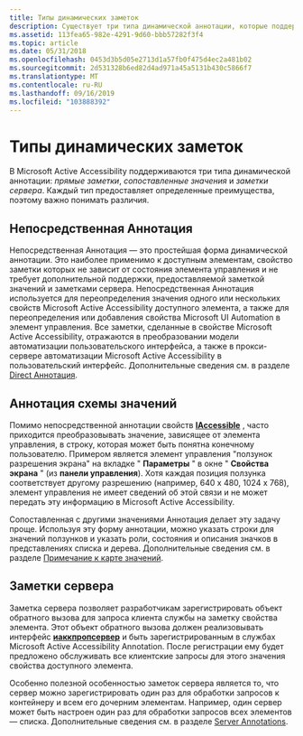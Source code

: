 ```yaml
---
title: Типы динамических заметок
description: Существует три типа динамической аннотации, которые поддерживаются в аннотации Microsoft Active Accessibility, в аннотации, сопоставлении значений и заметках сервера. Каждый тип предоставляет определенные преимущества, поэтому важно понимать различия.
ms.assetid: 113fea65-982e-4291-9d60-bbb57282f3f4
ms.topic: article
ms.date: 05/31/2018
ms.openlocfilehash: 0453d3b5d05e2713d1a57fb0f475d4ec2a481b02
ms.sourcegitcommit: 2d531328b6ed82d4ad971a45a5131b430c5866f7
ms.translationtype: MT
ms.contentlocale: ru-RU
ms.lasthandoff: 09/16/2019
ms.locfileid: "103888392"
---
```

# <a name="types-of-dynamic-annotation"></a>Типы динамических заметок

В Microsoft Active Accessibility поддерживаются три типа динамической аннотации: *прямые заметки*, *сопоставленные значения* и *заметки сервера*. Каждый тип предоставляет определенные преимущества, поэтому важно понимать различия.

## <a name="direct-annotation"></a>Непосредственная Аннотация

Непосредственная Аннотация — это простейшая форма динамической аннотации. Это наиболее применимо к доступным элементам, свойство заметки которых не зависит от состояния элемента управления и не требует дополнительной поддержки, предоставляемой заметкой значений и заметками сервера. Непосредственная Аннотация используется для переопределения значения одного или нескольких свойств Microsoft Active Accessibility доступного элемента, а также для переопределения или добавления свойства Microsoft UI Automation в элемент управления. Все заметки, сделанные в свойстве Microsoft Active Accessibility, отражаются в преобразовании модели автоматизации пользовательского интерфейса, а также в прокси-сервере автоматизации Microsoft Active Accessibility в пользовательский интерфейс. Дополнительные сведения см. в разделе [Direct Аннотация](direct-annotation.md).

## <a name="value-map-annotation"></a>Аннотация схемы значений

Помимо непосредственной аннотации свойств [**IAccessible**](/windows/desktop/api/oleacc/nn-oleacc-iaccessible) , часто приходится преобразовывать значение, зависящее от элемента управления, в строку, которая может быть понятна конечному пользователю. Примером является элемент управления "ползунок разрешения экрана" на вкладке " **Параметры** " в окне " **Свойства экрана** " (из **панели управления**). Хотя каждая позиция ползунка соответствует другому разрешению (например, 640 x 480, 1024 x 768), элемент управления не имеет сведений об этой связи и не может передать эту информацию в Microsoft Active Accessibility.

Сопоставленная с другими значениями Аннотация делает эту задачу проще. Используя эту форму аннотации, можно указать строки для значений ползунков и указать роли, состояния и описания значков в представлениях списка и дерева. Дополнительные сведения см. в разделе [Примечание к карте значений](value-map-annotation.md).

## <a name="server-annotation"></a>Заметки сервера

Заметка сервера позволяет разработчикам зарегистрировать объект обратного вызова для запроса клиента службы на заметку свойства элемента. Этот объект обратного вызова должен реализовывать интерфейс [**иаккпропсервер**](/windows/desktop/api/oleacc/nn-oleacc-iaccpropserver) и быть зарегистрированным в службах Microsoft Active Accessibility Annotation. После регистрации ему будет предложено обслуживать все клиентские запросы для этого значения свойства доступного элемента.

Особенно полезной особенностью заметок сервера является то, что сервер можно зарегистрировать один раз для обработки запросов к контейнеру и всем его дочерним элементам. Например, один сервер может быть настроен один раз для обработки запросов всех элементов — списка. Дополнительные сведения см. в разделе [Server Annotations](server-annotation.md).

 

 




